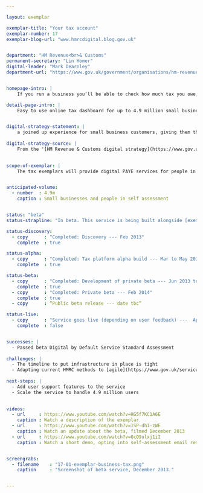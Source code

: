 ```yaml
---

layout: exemplar

exemplar-title: "Your tax account"
exemplar-number: 17
exemplar-blog-url: "www.hmrcdigital.blog.gov.uk"


department: "HM Revenue<br>& Customs"
permanent-secretary: "Lin Homer"
digital-leader: "Mark Dearnley"
department-url: "https://www.gov.uk/government/organisations/hm-revenue-customs"


homepage-intro: |
    If you run a business you’ll be able to check how much tax you owe, learn about what you can and can’t claim, and pay your tax --- all in one place

detail-page-intro: |
    Easy to use online tax dashboard for up to 4.9 million small businesses and people in self-assessment


digital-strategy-statement: |
    a joined up experience for small business customers, giving them the ability to perform a number of transactions with the department in a single place
    
digital-strategy-source: |
    From the '[HM Revenue & Customs digital strategy](https://www.gov.uk/government/publications/digital-strategy-december-2012)' --- December 2012
    

scope-of-exemplar: |
    The tax exemplars will provide digital PAYE services for people in employment (benefits in kind), a fully digital self assessment service, improved tools and tax dashboard for small businesses, and a new system for tax agents to use online services. These will be built on a new “digital tax platform” which will over time replace the current HMRC Portal and be the default platform for new user-facing services. The new tax platform will be fully integrated with the pan-government ID Assurance Programme and with GOV.UK.


anticipated-volume:
  - number  : 4.9m
    caption : Small businesses and people in self assessment 


status: "beta"
status-strapline: "In beta. This service is being built alongside [exemplar 15: PAYE for employees](/transformation/paye) and [exemplar 16: Digital self-assessment](/transformation/self-assessment)."

status-discovery:
  - copy      : "Completed: Discovery --- Feb 2013"
    complete  : true

status-alpha:
  - copy      : "Completed: Tax platform alpha build --- Mar to May 2013"
    complete  : true

status-beta:
  - copy      : "Completed: Development of private beta --- Jun 2013 to Jan 2014"
    complete  : true
  - copy      : "Completed: Private beta --- Feb 2014"
    complete  : true
  - copy      : “Public beta release --- date tbc”

status-live:
  - copy      : "Service goes live (depending on user feedback) ---  Apr 2015"
    complete  : false


successes: |
  - Passed beta Digital by Default Service Standard Assessment
  
challenges: |
  - The timeline to put infrastructure in place is tight
  - Adapting current HMRC methods to [agile](https://www.gov.uk/service-manual/agile) development
  
next-steps: |
  - Add user support features to the service
  - Scale the service to handle 4.9 million users
  

videos:
  - url     : https://www.youtube.com/watch?v=HG5f7KC1A6E
    caption : Watch a description of the exemplar
  - url     : https://www.youtube.com/watch?v=1SP-dh1-zWE
    caption : Watch an update about the beta, filmed December 2013
  - url     : https://www.youtube.com/watch?v=OcO9ulxj1iI
    caption : Watch a short demo, opting into self-assessment email reminders, filmed January 2014


screengrabs:
  - filename    : "17-01-exemplar-business-tax.png"
    caption     : "Screenshot of beta service, December 2013."


---
```



